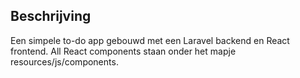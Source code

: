 ## Beschrijving
Een simpele to-do app gebouwd met een Laravel backend en React frontend. 
All React components staan onder het mapje resources/js/components.